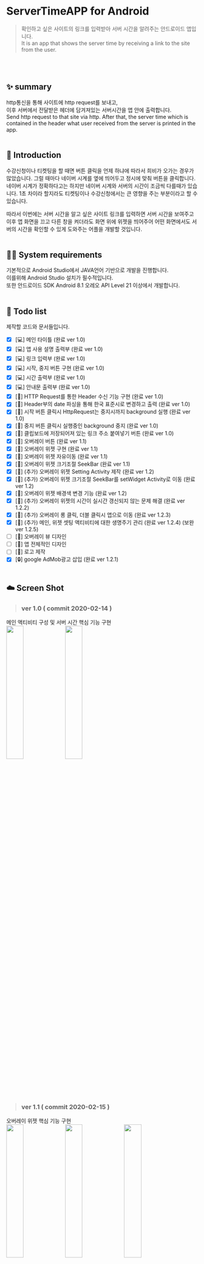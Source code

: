 # ServerTimeAPP for Android
>확인하고 싶은 사이트의 링크를 입력받아 서버 시간을 알려주는 안드로이드 앱입니다.  
It is an app that shows the server time by receiving a link to the site from the user.

  <br/><br/>
## ✨ summary
http통신을 통해 사이트에 http request를 보내고,  
이후 서버에서 전달받은 헤더에 담겨져있는 서버시간을 앱 안에 출력합니다.  
Send http request to that site via http. After that, the server time which is contained in the header what user received from the server is printed in the app.
  <br/><br/>
## 📖 Introduction  
수강신청이나 티켓팅을 할 때면 버튼 클릭을 언제 하냐에 따라서 희비가 오가는 경우가 많았습니다. 그럴 때마다 네이버 시계를 옆에 띄어두고 정시에 맞춰 버튼을 클릭합니다. 네이버 시계가 정확하다고는 하지만 네이버 시계와 서버의 시간이 조금씩 다를때가 있습니다. 1초 차이라 할지라도 티켓팅이나 수강신청에서는 큰 영향을 주는 부분이라고 할 수 있습니다.

따라서 이번에는 서버 시간을 알고 싶은 사이트 링크를 입력하면 서버 시간을 보여주고 이후 앱 화면을 끄고 다른 창을 켜더라도 화면 위에 위젯을 띄어주어 어떤 화면에서도 서버의 시간을 확인할 수 있게 도와주는 어플을 개발할 것입니다.
  <br/><br/>
## 👨‍💻 System requirements
기본적으로 Android Studio에서 JAVA언어 기반으로 개발을 진행합니다.  
이를위해 Android Studio 설치가 필수적입니다.  
또한 안드로이드 SDK Android 8.1 오레오 API Level 21 이상에서 개발합니다.
  <br/><br/>
## 📝 Todo list
제작할 코드와 문서들입니다.

- [x] [💻] 메인 타이틀 (완료 ver 1.0)
- [x] [💻] 앱 사용 설명 출력부 (완료 ver 1.0)
- [x] [💻] 링크 입력부 (완료 ver 1.0)
- [x] [💻] 시작, 중지 버튼 구현 (완료 ver 1.0)
- [x] [💻] 시간 출력부 (완료 ver 1.0)
- [x] [💻] 안내문 출력부 (완료 ver 1.0)
- [x] [📗] HTTP Request를 통한 Header 수신 기능 구현 (완료 ver 1.0)
- [x] [📗] Header부의 date 파싱을 통해 한국 표준시로 변경하고 출력 (완료 ver 1.0)
- [x] [📗] 시작 버튼 클릭시 HttpRequest는 중지시까지 background 실행 (완료 ver 1.0)
- [x] [📗] 중지 버튼 클릭시 실행중인 background 중지 (완료 ver 1.0)
- [x] [📗] 클립보드에 저장되어져 있는 링크 주소 붙여넣기 버튼 (완료 ver 1.0)
- [x] [🔨] 오버레이 버튼 (완료 ver 1.1)
- [x] [🔨] 오버레이 위젯 구현 (완료 ver 1.1)
- [x] [🔨] 오버레이 위젯 자유이동 (완료 ver 1.1)
- [x] [🔨] 오버레이 위젯 크기조절 SeekBar (완료 ver 1.1)
- [x] [🔨] (추가) 오버레이 위젯 Setting Activity 제작 (완료 ver 1.2)
- [x] [🔨] (추가) 오버레이 위젯 크기조절 SeekBar를 setWidget Activity로 이동 (완료 ver 1.2)
- [x] [🔨] 오버레이 위젯 배경색 변경 기능 (완료 ver 1.2)
- [x] [🔨] (추가) 오버레이 위젯의 시간이 실시간 갱신되지 않는 문제 해결 (완료 ver 1.2.2)
- [x] [🔨] (추가) 오버레이 롱 클릭, 더블 클릭시 앱으로 이동 (완료 ver 1.2.3)
- [x] [🔨] (추가) 메인, 위젯 셋팅 액티비티에 대한 생명주기 관리 (완료 ver 1.2.4) (보완 ver 1.2.5)
- [ ] [🔨] 오버레이 뷰 디자인
- [ ] [🔨] 앱 전체적인 디자인 
- [ ] [🔨] 로고 제작
- [x] [🔒] google AdMob광고 삽입 (완료 ver 1.2.1)
  <br/> <br/>
  
## ☁️ Screen Shot
  
> ### ver 1.0 ( commit 2020-02-14 )  
메인 액티비티 구성 및 서버 시간 핵심 기능 구현  
<img src="https://user-images.githubusercontent.com/56837413/74477830-62cd6680-4eef-11ea-8d06-8c36afbba924.jpg" width="30%"></img> 
<img src="https://user-images.githubusercontent.com/56837413/74477619-fe120c00-4eee-11ea-82b8-749822bab159.jpg" width="30%"></img>
  
  <br/>
  <br/>
  <br/>
  
> ### ver 1.1 ( commit 2020-02-15 )  
오버레이 위젯 핵심 기능 구현  
<img src="https://user-images.githubusercontent.com/56837413/74565281-40e9e780-4fb4-11ea-833e-55d963597bd4.jpg" width="30%"></img>
<img src="https://user-images.githubusercontent.com/56837413/74565288-447d6e80-4fb4-11ea-8a17-03bcf82eea31.jpg" width="30%"></img>
<img src="https://user-images.githubusercontent.com/56837413/74565293-48a98c00-4fb4-11ea-9b0f-7a4284aafe65.jpg" width="30%"></img>
  
  <br/>
  <br/>
  <br/>
  
> ### ver 1.2 ( commit 2020-02-16 )  
위젯 기능 강화  
<img src="https://user-images.githubusercontent.com/56837413/74595084-d9e63480-5080-11ea-8b41-86eb10df4357.jpg" width="30%"></img>
<img src="https://user-images.githubusercontent.com/56837413/74595082-d94d9e00-5080-11ea-827a-ceb99a5bc55f.jpg" width="30%"></img>
<img src="https://user-images.githubusercontent.com/56837413/74595081-d783da80-5080-11ea-8629-3facd3048981.jpg" width="30%"></img>
  
  <br/>
  <br/>
  <br/>
  
> ### ver 1.2.1 ( commit 2020-02-17 )  
메인 하단 구글 애드몹 배너 추가  
<img src="https://user-images.githubusercontent.com/56837413/74609777-ab279700-5130-11ea-9478-2e1e80f9fdd5.jpg" width="30%"></img>
 
  <br/>
  <br/>
  <br/>
  
> ### ver 1.2.2 ( commit 2020-02-17 )  
오버레이 위젯을 손으로 잡고있거나 이동시킬때만 시간이 갱신되는 문제를 수정. 이제 정상적으로 받아오는 서버시간에 맞춰 실시간으로 시간이 갱신되어 보여짐.  
<img src="https://user-images.githubusercontent.com/56837413/74612140-031cc880-5146-11ea-941b-8d4d111c05d9.jpg" width="30%"></img>
<img src="https://user-images.githubusercontent.com/56837413/74612139-01530500-5146-11ea-90d9-f619c452419f.jpg" width="30%"></img>
<img src="https://user-images.githubusercontent.com/56837413/74678607-cd87e600-51fe-11ea-8709-ad7d45d8f66c.gif" width="30%"></img>
 
  <br/>
  <br/>
  <br/>
  
> ### ver 1.2.3 ( commit 2020-02-18 )  
오버레이 위젯을 길게 누르고 있거나 더블클릭하면 Background의 Main Activity가 foreground로 변경되며 화면에 띄움
<img src="https://user-images.githubusercontent.com/56837413/74678590-c52fab00-51fe-11ea-8f4d-2727f1256398.gif" width="30%"></img>
 
  <br/>
  <br/>
  <br/>
  
> ### ver 1.2.4 ( commit 2020-02-18 )  
액티비티 별 생명주기 관리 및 제어 

  <br/>
  <br/>
  <br/>
  
> ### ver 1.2.5 ( commit 2020-02-19 )  
 - 위젯 셋팅 액티비티 화면에서 다른 앱화면이나 홈으로 전환 후 위젯 롱, 더블클릭을 통해 서버시간앱으로 전환시 메인 액티비티의 셋팅이 제대로 로드 되지 않는 문제가 있어, 어느 화면에서 위젯의 롱, 더블클릭을 통해 서버앱을 켜도 메인 액티비티의 기존 값들이 제대로 로드 되도록 수정  
<img src="https://user-images.githubusercontent.com/56837413/74784423-3482c900-52eb-11ea-9493-dca110116a22.gif" width="30%"></img>
  <br/>
  <br/>
  
  - 위젯 셋팅 후 다시 셋팅 액티비티 실행시 기존에 셋팅해 두었던 셋팅 값들이 초기화 되는 문제가 있어, 셋팅 버튼 클릭시 기존에 셋팅이 되어있으면 그 셋팅을 다시 로드 해오도록 수정  
<img src="https://user-images.githubusercontent.com/56837413/74784428-364c8c80-52eb-11ea-8c08-7e350f9346ce.gif" width="30%"></img>

  <br/>
  <br/>
  <br/>
  
